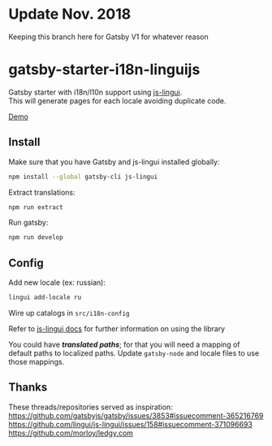 # Update Nov. 2018
Keeping this branch here for Gatsby V1 for whatever reason

# gatsby-starter-i18n-linguijs
Gatsby starter with i18n/l10n support using [js-lingui](https://github.com/lingui/js-lingui).  
This will generate pages for each locale avoiding duplicate code.  

[Demo](https://gatsby-starter-i18n-lingui.netlify.com/)

## Install

Make sure that you have Gatsby and js-lingui installed globally:
```sh
npm install --global gatsby-cli js-lingui
```

Extract translations:
```sh
npm run extract
```

Run gatsby:
```sh
npm run develop
```

## Config

Add new locale (ex: russian):
```sh
lingui add-locale ru
```

Wire up catalogs in `src/i18n-config` 

Refer to [js-lingui docs](https://lingui.github.io/js-lingui/ref/lingui-react.html) for further information on using the library

You could have ___translated paths___; for that you will need a mapping of default paths to localized paths. Update `gatsby-node` and locale files to use those mappings.  


## Thanks

These threads/repositories served as inspiration:  
https://github.com/gatsbyjs/gatsby/issues/3853#issuecomment-365216769  
https://github.com/lingui/js-lingui/issues/158#issuecomment-371096693  
https://github.com/morloy/ledgy.com  